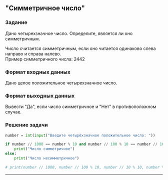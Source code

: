 ## "Симметричное число"

### Задание

Дано четырехзначное число. Определите, является ли оно симметричным.

Число считается симметричным, если оно читается одинаково слева направо и справа налево. \
Пример симметричного числа: 2442

### Формат входных данных

Дано целое положительное четырехзначное число.

### Формат выходных данных

Вывести "Да", если число симметричное и "Нет" в противоположном случае.

### Решение задачи

```python
number = int(input("Введите четырёхзначное положительное число: "))

if number // 1000 == number % 10 and number // 100 % 10 == number // 10 % 10:
    print("Число симметричное")
else:
    print("Число несимметричное")

# print(number // 1000, number // 100 % 10, number // 10 % 10, number % 10)

```

---
